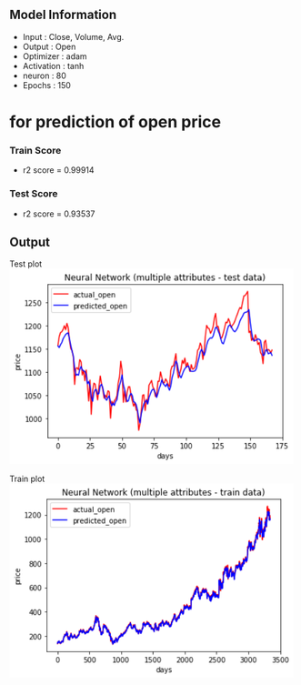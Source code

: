 ## Model Information

* Input : Close, Volume, Avg.
* Output : Open
* Optimizer : adam
* Activation : tanh
* neuron : 80
* Epochs : 150

# for prediction of open price
### Train Score
* r2 score = 0.99914

### Test Score
* r2 score = 0.93537

## Output
Test plot  
<img src="https://github.com/stock-price-project/stock_price_prediction/blob/master/model/final_model_pred_open/output_test.png" width ="500px">

Train plot  
<img src="https://github.com/stock-price-project/stock_price_prediction/blob/master/model/final_model_pred_open/output_train.png" width ="500px">
